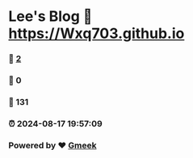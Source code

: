 # Lee's Blog :link: https://Wxq703.github.io 
### :page_facing_up: [2](https://Wxq703.github.io/tag.html) 
### :speech_balloon: 0 
### :hibiscus: 131 
### :alarm_clock: 2024-08-17 19:57:09 
### Powered by :heart: [Gmeek](https://github.com/Meekdai/Gmeek)
